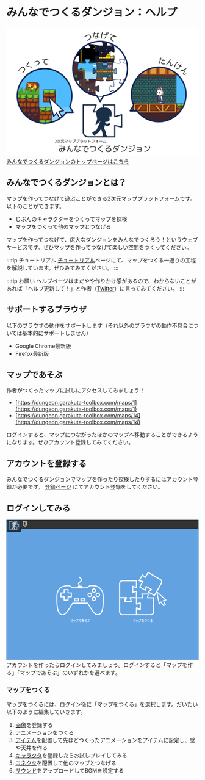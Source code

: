 # みんなでつくるダンジョン：ヘルプ

![みんなでつくるダンジョン](./images/minnade_dungeon.png)
[みんなでつくるダンジョンのトップページはこちら](https://dungeon.garakuta-toolbox.com)

## みんなでつくるダンジョンとは？
マップを作ってつなげて遊ぶことができる2次元マッププラットフォームです。
以下のことができます。

- じぶんのキャラクターをつくってマップを探検
- マップをつくって他のマップとつなげる

マップを作ってつなげて、広大なダンジョンをみんなでつくろう！というウェブサービスです。ぜひマップを作ってつなげて楽しい空間をつくってください。

:::tip チュートリアル
[チュートリアル](/guide/tutorial/)ページにて、マップをつくる一通りの工程を解説しています。ぜひみてみてください。
:::

:::tip お願い
ヘルプページはまだやや作りかけ感があるので、わからないことがあれば「ヘルプ更新して！」と作者（[Twitter](https://twitter.com/piyorinpa)）に言ってみてください。
:::

## サポートするブラウザ
以下のブラウザの動作をサポートします（それ以外のブラウザの動作不具合については基本的にサポートしません）

- Google Chrome最新版
- Firefox最新版

## マップであそぶ
作者がつくったマップに試しにアクセスしてみましょう！

- [https://dungeon.garakuta-toolbox.com/maps/1](https://dungeon.garakuta-toolbox.com/maps/1)
- [https://dungeon.garakuta-toolbox.com/maps/14](https://dungeon.garakuta-toolbox.com/maps/14)

ログインすると、マップにつながったほかのマップへ移動することができるようになります。ぜひアカウント登録してみてください。

## アカウントを登録する
みんなでつくるダンジョンでマップを作ったり探検したりするにはアカウント登録が必要です。
[登録ページ](https://dungeon.garakuta-toolbox.com/auth/sign_up) にてアカウント登録をしてください。

## ログインしてみる
![ログイン後の画面](./images/select-play-mode.png)
アカウントを作ったらログインしてみましょう。ログインすると「マップを作る」「マップであそぶ」のいずれかを選べます。

### マップをつくる

マップをつくるには、ログイン後に「マップをつくる」を選択します。だいたい以下のように編集していきます。

1. [画像](/guide/texture/)を登録する
1. [アニメーション](/guide/animation/)をつくる
1. [アイテム](/guide/item/)を配置して先ほどつくったアニメーションをアイテムに設定し、壁や天井を作る
1. [キャラクタ](/guide/avatar/)を登録したらお試しプレイしてみる
1. [コネクタ](/guide/connector/)を配置して他のマップとつなげる
1. [サウンド](/guide/sound/)をアップロードしてBGMを設定する
